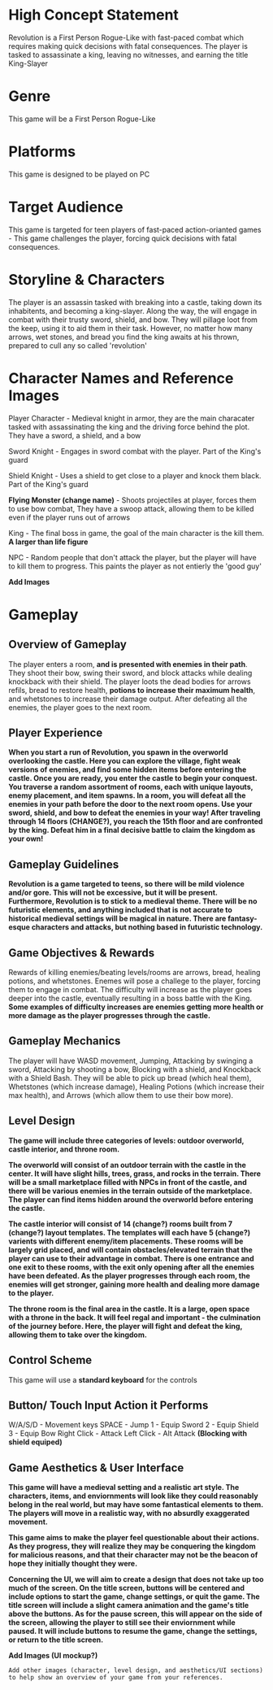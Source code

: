 # High Concept Statement
Revolution is a First Person Rogue-Like with fast-paced combat which requires making quick decisions with fatal consequences. The player is tasked to assassinate a king, leaving no witnesses, and earning the title King-Slayer

# Genre
This game will be a First Person Rogue-Like

# Platforms
This game is designed to be played on PC

# Target Audience
This game is targeted for teen players of fast-paced action-orianted games - This game challenges the player, forcing quick decisions with fatal consequences.

# Storyline & Characters
The player is an assassin tasked with breaking into a castle, taking down its inhabitents, and becoming a king-slayer. Along the way, the will engage in combat with their trusty sword, shield, and bow. They will pillage loot from the keep, using it to aid them in their task. However, no matter how many arrows, wet stones, and bread you find the king awaits at his thrown, prepared to cull any so called 'revolution'

# Character Names and Reference Images 
Player Character - Medieval knight in armor, they are the main characater tasked with assassinating the king and the driving force behind the plot. They have a sword, a shield, and a bow

Sword Knight - Engages in sword combat with the player. Part of the King's guard

Shield Knight - Uses a shield to get close to a player and knock them black. Part of the King's guard

**Flying Monster (change name)** - Shoots projectiles at player, forces them to use bow combat, They have a swoop attack, allowing them to be killed even if the player runs out of arrows

King - The final boss in game, the goal of the main character is the kill them. **A larger than life figure**

NPC - Random people that don't attack the player, but the player will have to kill them to progress. This paints the player as not entierly the 'good guy'

**Add Images**

# Gameplay

## Overview of Gameplay
The player enters a room, **and is presented with enemies in their path**. They shoot their bow, swing their sword, and block attacks while dealing knockback with their shield. The player loots the dead bodies for arrows refils, bread to restore health, **potions to increase their maximum health**, and whetstones to increase their damage output. After defeating all the enemies, the player goes to the next room.

## Player Experience
**When you start a run of Revolution, you spawn in the overworld overlooking the castle. Here you can explore the village, fight weak versions of enemies, and find some hidden items before entering the castle. Once you are ready, you enter the castle to begin your conquest. You traverse a random assortment of rooms, each with unique layouts, enemy placement, and item spawns. In a room, you will defeat all the enemies in your path before the door to the next room opens. Use your sword, shield, and bow to defeat the enemies in your way! After traveling through 14 floors (CHANGE?), you reach the 15th floor and are confronted by the king. Defeat him in a final decisive battle to claim the kingdom as your own!**

## Gameplay Guidelines
**Revolution is a game targeted to teens, so there will be mild violence and/or gore. This will not be excessive, but it will be present. Furthermore, Revolution is to stick to a medieval theme. There will be no futuristic elements, and anything included that is not accurate to historical medieval settings will be magical in nature. There are fantasy-esque characters and attacks, but nothing based in futuristic technology.**

## Game Objectives & Rewards
Rewards of killing enemies/beating levels/rooms are arrows, bread, healing potions, and whetstones. Enemes will pose a challege to the player, forcing them to engage in combat. The difficulty will increase as the player goes deeper into the castle, eventually resulting in a boss battle with the King. **Some examples of difficulty increases are enemies getting more health or more damage as the player progresses through the castle.**

## Gameplay Mechanics
The player will have WASD movement, Jumping, Attacking by swinging a sword, Attacking by shooting a bow, Blocking with a shield, and Knockback with a Shield Bash. They will be able to pick up bread (which heal them), Whetstones (which increase damage), Healing Potions (which increase their max health), and Arrows (which allow them to use their bow more).

## Level Design
**The game will include three categories of levels: outdoor overworld, castle interior, and throne room.**

**The overworld will consist of an outdoor terrain with the castle in the center. It will have slight hills, trees, grass, and rocks in the terrain. There will be a small marketplace filled with NPCs in front of the castle, and there will be various enemies in the terrain outside of the marketplace. The player can find items hidden around the overworld before entering the castle.**

**The castle interior will consist of 14 (change?) rooms built from 7 (change?) layout templates. The templates will each have 5 (change?) varients with different enemy/item placements. These rooms will be largely grid placed, and will contain obstacles/elevated terrain that the player can use to their advantage in combat. There is one entrance and one exit to these rooms, with the exit only opening after all the enemies have been defeated. As the player progresses through each room, the enemies will get stronger, gaining more health and dealing more damage to the player.**

**The throne room is the final area in the castle. It is a large, open space with a throne in the back. It will feel regal and important - the culmination of the journey before. Here, the player will fight and defeat the king, allowing them to take over the kingdom.**

## Control Scheme
This game will use a **standard keyboard** for the controls

## Button/ Touch Input	Action it Performs
W/A/S/D - Movement keys
SPACE - Jump
1 - Equip Sword
2 - Equip Shield
3 - Equip Bow
Right Click - Attack
Left Click - Alt Attack **(Blocking with shield equiped)**

## Game Aesthetics & User Interface
**This game will have a medieval setting and a realistic art style. The characters, items, and enviornments will look like they could reasonably belong in the real world, but may have some fantastical elements to them. The players will move in a realistic way, with no absurdly exaggerated movement.**

**This game aims to make the player feel questionable about their actions. As they progress, they will realize they may be conquering the kingdom for malicious reasons, and that their character may not be the beacon of hope they initially thought they were.**

**Concerning the UI, we will aim to create a design that does not take up too much of the screen. On the title screen, buttons will be centered and include options to start the game, change settings, or quit the game. The title screen will include a slight camera animation and the game's title above the buttons. As for the pause screen, this will appear on the side of the screen, allowing the player to still see their enviornment while paused. It will include buttons to resume the game, change the settings, or return to the title screen.**

**Add Images (UI mockup?)**
	
	Add other images (character, level design, and aesthetics/UI sections) to help show an overview of your game from your references.

